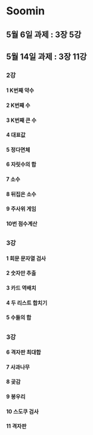 # Soomin
## 5월 6일 과제 : 3장 5강
## 5월 14일 과제 : 3장 11강

### 2강
#### 1 K번째 약수
#### 2 K번째 수
#### 3 K번째 큰 수
#### 4 대표값
#### 5 정다면체
#### 6 자릿수의 합
#### 7 소수
#### 8 뒤집은 소수
#### 9 주사위 게임
#### 10번 점수계산

##

### 3강 
#### 1 회문 문자열 검사
#### 2 숫자만 추출
#### 3 카드 역배치
#### 4 두 리스트 합치기
#### 5 수들의 합

##

### 3강 
#### 6 격자판 최대합
#### 7 사과나무
#### 8 곶감
#### 9 봉우리
#### 10 스도쿠 검사
#### 11 격자판 
